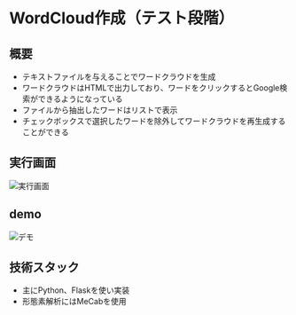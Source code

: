 # WordCloud作成（テスト段階）
## 概要
* テキストファイルを与えることでワードクラウドを生成
* ワードクラウドはHTMLで出力しており、ワードをクリックするとGoogle検索ができるようになっている
* ファイルから抽出したワードはリストで表示
* チェックボックスで選択したワードを除外してワードクラウドを再生成することができる
## 実行画面
![実行画面](https://github.com/user-attachments/assets/e3f4d4f2-ffab-48da-a349-13d197befe0d)

## demo
![デモ](https://github.com/user-attachments/assets/46b33579-7b94-4869-b254-a6942c22abe5)

## 技術スタック
* 主にPython、Flaskを使い実装
* 形態素解析にはMeCabを使用

